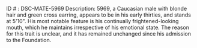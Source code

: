 ID # : DSC-MATE-5969
Description: 5969, a Caucasian male with blonde hair and green cross earring, appears to be in his early thirties, and stands at 5'10". His most notable feature is his continually frightened-looking mouth, which he maintains irrespective of his emotional state. The reason for this trait is unclear, and it has remained unchanged since his admission to the Foundation. 